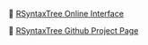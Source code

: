 🌲 [RSyntaxTree Online Interface](https://yohasebe.com/rsyntaxtree)

🌲 [RSyntaxTree Github Project Page](https://github.com/yohasebe/rsyntaxtree)

